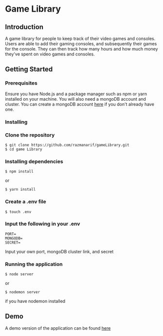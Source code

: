 # Game Library

## Introduction
A game library for people to keep track of their video games and consoles. Users are able to add their gaming consoles, and subsequently their games for the console. They can then track how many hours and how much money they've spent on video games and consoles.

## Getting Started


### Prerequisites
Ensure you have Node.js and a package manager such as npm or yarn installed on your machine. You will also need a mongoDB account and cluster. You can create a mongoDB account [here](https://www.mongodb.com) if you don't already have one.


### Installing

### Clone the repository
```
$ git clone https://github.com/razmanarif/gameLibrary.git
$ cd game Library
```

### Installing dependencies
```
$ npm install
```
or 
```
$ yarn install
```

### Create a .env file
```
$ touch .env
```

### Input the following in your .env
```
PORT=
MONGODB=
SECRET=
```
Input your own port, mongoDB cluster link, and secret

### Running the application
```
$ node server
```
or 
```
$ nodemon server
```
if you have nodemon installed 


## Demo 
A demo version of the application can be found [here](https://play-folio.onrender.com/)
